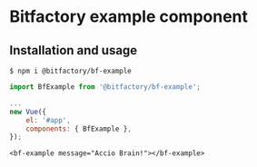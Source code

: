 # Bitfactory example component

## Installation and usage

```
$ npm i @bitfactory/bf-example
```

```JavaScript
import BfExample from '@bitfactory/bf-example';

...
new Vue({
    el: '#app',
    components: { BfExample },
});
```

```vue
<bf-example message="Accio Brain!"></bf-example>
```
